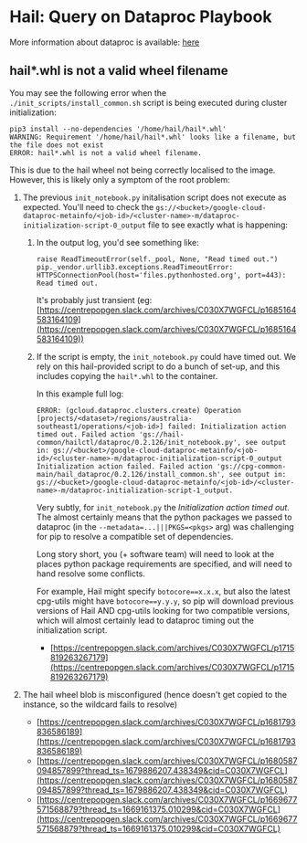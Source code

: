 # Hail: Query on Dataproc Playbook

More information about dataproc is available: [here](../cpg-utils/dataproc)

## hail*.whl is not a valid wheel filename

You may see the following error when the `./init_scripts/install_common.sh` script is being executed during cluster initialization:

```log
pip3 install --no-dependencies '/home/hail/hail*.whl'
WARNING: Requirement '/home/hail/hail*.whl' looks like a filename, but the file does not exist
ERROR: hail*.whl is not a valid wheel filename.
```

This is due to the hail wheel not being correctly localised to the image. However, this is likely only a symptom of the root problem:

1. The previous `init_notebook.py` initalisation script does not execute as expected. You'll need to check the `gs://<bucket>/google-cloud-dataproc-metainfo/<job-id>/<cluster-name>-m/dataproc-initialization-script-0_output` file to see exactly what is happening:

    1. In the output log, you'd see something like:

        ```log
        raise ReadTimeoutError(self._pool, None, "Read timed out.")
        pip._vendor.urllib3.exceptions.ReadTimeoutError: HTTPSConnectionPool(host='files.pythonhosted.org', port=443): Read timed out.
        ```

        It's probably just transient (eg: [https://centrepopgen.slack.com/archives/C030X7WGFCL/p1685164583164109](https://centrepopgen.slack.com/archives/C030X7WGFCL/p1685164583164109))

    1. If the script is empty, the `init_notebook.py` could have timed out. We rely on this hail-provided script to do a bunch of set-up, and this includes copying the `hail*.whl` to the container.

        In this example full log:

        ```log
        ERROR: (gcloud.dataproc.clusters.create) Operation [projects/<dataset>/regions/australia-southeast1/operations/<job-id>] failed: Initialization action timed out. Failed action 'gs://hail-common/hailctl/dataproc/0.2.126/init_notebook.py', see output in: gs://<bucket>/google-cloud-dataproc-metainfo/<job-id>/<cluster-name>-m/dataproc-initialization-script-0_output
        Initialization action failed. Failed action 'gs://cpg-common-main/hail_dataproc/0.2.126/install_common.sh', see output in: gs://<bucket>/google-cloud-dataproc-metainfo/<job-id>/<cluster-name>-m/dataproc-initialization-script-1_output.
        ```

        Very subtly, for `init_notebook.py` the _Initialization action timed out._ The almost certainly means that the python packages we passed to dataproc (in the `--metadata=...|||PKGS=<pkgs>` arg) was challenging for pip to resolve a compatible set of dependencies.

        Long story short, you (+ software team) will need to look at the places python package requirements are specified, and will need to hand resolve some conflicts.

        For example, Hail might specify `botocore==x.x.x`, but also the latest cpg-utils might have `botocore==y.y.y`, so pip will download previous versions of Hail AND cpg-utils looking for two compatible versions, which will almost certainly lead to dataproc timing out the initialization script.

        * [https://centrepopgen.slack.com/archives/C030X7WGFCL/p1715819263267179](https://centrepopgen.slack.com/archives/C030X7WGFCL/p1715819263267179)

1. The hail wheel blob is misconfigured (hence doesn't get copied to the instance, so the wildcard fails to resolve)

    * [https://centrepopgen.slack.com/archives/C030X7WGFCL/p1681793836586189](https://centrepopgen.slack.com/archives/C030X7WGFCL/p1681793836586189)
    * [https://centrepopgen.slack.com/archives/C030X7WGFCL/p1680587094857899?thread_ts=1679886207.438349&cid=C030X7WGFCL](https://centrepopgen.slack.com/archives/C030X7WGFCL/p1680587094857899?thread_ts=1679886207.438349&cid=C030X7WGFCL)
    * [https://centrepopgen.slack.com/archives/C030X7WGFCL/p1669677571568879?thread_ts=1669161375.010299&cid=C030X7WGFCL](https://centrepopgen.slack.com/archives/C030X7WGFCL/p1669677571568879?thread_ts=1669161375.010299&cid=C030X7WGFCL)
